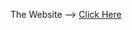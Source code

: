 The Website --> [Click Here](https://roshanmuhammedr.github.io/NFT-MarketPlace---Frontend--HTML-CSS-JAVA-/)
